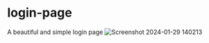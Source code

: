 # login-page
A beautiful and simple login page
![Screenshot 2024-01-29 140213](https://github.com/MadanCN/login-page/assets/128129601/00b0c3bc-d756-4be7-9ece-48c962be180b)
